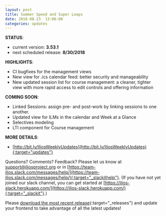 ```yaml
---
layout: post
title: Summer Speed and Super Leaps
date: 2018-08-23  13:00:00
categories: updates
---
```

__STATUS__:
- current version: __3.53.1__
- next scheduled release: __8/30/2018__

__HIGHLIGHTS__:
- CI bugfixes for the management views
- New view for .ics calendar feed: better security and manageability
- New updated session list for course management: a cleaner, tighter view with more rapid access to edit controls and offering information

__COMING SOON__:
- Linked Sessions: assign pre- and post-work by linking sessions to one another.
- Updated view for ILMs in the calendar and Week at a Glance
- Selectives modeling
- LTI component for Course management

__MORE DETAILS__:
- [http://bit.ly/IliosWeeklyUpdates](http://bit.ly/IliosWeeklyUpdates){:target="updates"}

Questions? Comments? Feedback? Please let us know at [support@iliosproject.org](mailto:support@iliosproject.org) or in [https://team-ilios.slack.com/messages/help/](https://team-ilios.slack.com/messages/help/){:target="_slackithelp"}.  (If you have not yet joined our slack channel, you can get started at [https://ilios-slack.herokuapp.com/](https://ilios-slack.herokuapp.com/){:target="_slackit"}.)

Please [download the most recent release](https://www.github.com/ilios/ilios/releases/latest){:target="_releases"} and update your frontend to take advantage of all the latest updates!
